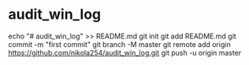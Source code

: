 # audit_win_log 

echo "# audit_win_log" >> README.md
git init
git add README.md
git commit -m "first commit"
git branch -M master
git remote add origin https://github.com/nikola254/audit_win_log.git
git push -u origin master